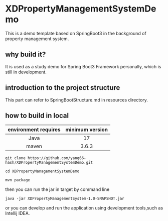 # XDPropertyManagementSystemDemo
This is a demo template based on SpringBoot3 in the background of property management system.

## why build it?
It is used as a study demo for Spring Boot3 Framework personally, which is still in development.

## introduction to the project structure
This part can refer to SpringBootStructure.md in resources directory.


## how to build in local
| environment requires | minimum version |
|:--------------------:|:---------------:|
|         Java         |       17        |
|        maven         |      3.6.3      |

```
git clone https://github.com/yang66-hash/XDPropertyManagementSystemDemo.git

cd XDPropertyManagementSystemDemo

mvn package
```
then you can run the jar in target by command line
```
java -jar XDPropertyManagementSystem-1.0-SNAPSHOT.jar
```
or you can develop and run the application using development tools,such as Intellij IDEA.
